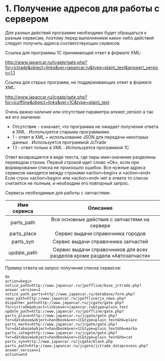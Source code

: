 # 1. Получение адресов для работы с сервером

Для разных действий программе необходимо будет обращаться к разным сервисам, поэтому перед выполнением каких-либо действий следует получить адреса соответствующих сервисов.

Ссылка для программы 1С принимающей ответ в формате XML:  
http://www.japancar.ru/jcgate/gate.php?for=jctrade&object=links&ver=japancar.ru&type=plain\_text&answer\_version=1.1

Ссылка для старых программ, не поддерживающих ответ в формате XML:  
http://www.japancar.ru/jcgate/gate.php?for=jcoffline&object=links&ver=1C&type=plain\_text

Очень важно наличие или отсутствие параметра answer\_version а так же егозначение: 

* Отсутствие - означает, что программа не ожидает получения ответа в XML  . Используется старыми программами.
* 1 - ответ в XML + использование JSON для передачи некоторых данных  . Используется программой JcTrade
* 1.1 - ответ только в XML  . Используется программой 1С

Ответ возвращается в виде текста, где пары имя=значение разделены переводом строки. Первой строкой идет слово «Ok», если при формировании списка не произошло ошибок. Все нужные адреса сервисов находятся между строками «action=begin» и «action=end»  
 Если строк «action=begin» или «action=end» нет в ответе то список считается не полным, и необходим его повторный запрос.

Сервисы необходимые для работы с запчастями:

| Имя сервиса | Описание |
| :---: | :---: |
| parts\_path | Все основные действия с запчастями на сервере |
| parts\_place | Сервис выдачи справочника городов |
| parts\_syn | Сервис выдачи справочника запчастей |
| update\_path | Сервис выдачи справочников для всех разделов кроме раздела «Автозапчасти» |

Пример ответа на запрос получения списка сервисов:

```
Ok
action=begin
notice_path=http://www.japancar.ru/jpoffline/base_jctrade.php?answer_version=1
notice_path_parts=http://www.japancar.ru/database/form.php?
news_path=http://www.japancar.ru/jpoffline/jo_news.php?
dispather_path=http://www.japancar.ru/jcgate/gate.php?for=jctrade&object=links&ver=japancar.ru&type=plain_text
update_path=http://www.japancar.ru/jpoffline/gate.php?
parts_place=http://www.japancar.ru/jcgate/gate.php?for=database&object=handbook&ver=1C&type=plain_text&hb=place
parts_marks=http://www.japancar.ru/jcgate/gate.php?for=database&object=handbook&ver=1C&type=plain_text&hb=marka
parts_categ=http://www.japancar.ru/jcgate/gate.php?for=database&object=handbook&ver=1C&type=plain_text&hb=cat
parts_syn=http://www.japancar.ru/jcgate/blank.php
parts_path=http://www.japancar.ru/jcgate/jctrade_dataprocess.php?answer_version=1
action=end
```



